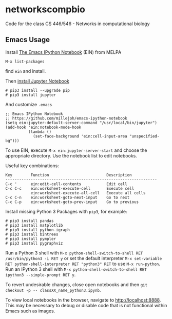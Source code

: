# networkscompbio
Code for the class CS 446/546 - Networks in computational biology

## Emacs Usage

Install [The Emacs IPython Notebook](http://millejoh.github.io/emacs-ipython-notebook/) (EIN) from MELPA

    M-x list-packages

find `ein` and install.

Then [install Jupyter Notebook](http://jupyter.readthedocs.io/en/latest/install.html)

    # pip3 install --upgrade pip
    # pip3 install jupyter

And customize `.emacs`

    ;; Emacs IPython Notebook
    ;; https://github.com/millejoh/emacs-ipython-notebook
    (setq ein:jupyter-default-server-command "/usr/local/bin/jupyter")
    (add-hook 'ein:notebook-mode-hook
              (lambda ()
                (set-face-background 'ein:cell-input-area "unspecified-bg")))

To use EIN, execute `M-x ein:jupyter-server-start` and choose the appropriate directory.  Use the notebook list to edit notebooks.

Useful key combinations:

    Key        Function                         Description
    ------------------------------------------------------------------
    C-c '      ein:edit-cell-contents           Edit cell
    C-c C-c    ein:worksheet-execute-cell       Execute cell
               ein:worksheet-execute-all-cell   Execute all cells
    C-c C-n    ein:worksheet-goto-next-input    Go to next
    C-c C-p    ein:worksheet-goto-prev-input    Go to previous

Install missing Python 3 Packages with `pip3`, for example:

    # pip3 install pandas
    # pip3 install matplotlib
    # pip3 install python-igraph
    # pip3 install bintrees
    # pip3 install pympler
    # pip3 install pygraphviz

Run a Python 3 shell with `M-x python-shell-switch-to-shell RET /usr/bin/python3 -i RET y` or set the default interpreter `M-x set-variable RET python-shell-interpreter RET "python3" RET` to use `M-x run-python`. Run an IPython 3 shell with `M-x python-shell-switch-to-shell RET ipython3 --simple-prompt RET y`.

To revert undesirable changes, close open notebooks and then `git checkout -p -- classXX_name_python3.ipynb`.

To view local notebooks in the browser, navigate to [http://localhost:8888](http://localhost:8888). This may be necessary to debug or disable code that is not functional within Emacs such as images.
